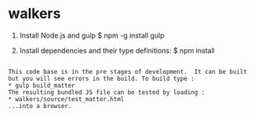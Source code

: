 # walkers

1) Install Node.js and gulp
$ npm -g install gulp

2) Install dependencies and their type definitions:
$ npm install
```

This code base is in the pre stages of development.  It can be built but you will see errors in the build. To build type :
* gulp build_matter
The resulting bundled JS file can be tested by loading :
* walkers/source/test_matter.html
...into a browser.
